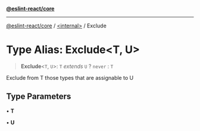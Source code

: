 [**@eslint-react/core**](../../README.md)

***

[@eslint-react/core](../../README.md) / [\<internal\>](../README.md) / Exclude

# Type Alias: Exclude\<T, U\>

> **Exclude**\<`T`, `U`\>: `T` *extends* `U` ? `never` : `T`

Exclude from T those types that are assignable to U

## Type Parameters

• **T**

• **U**
